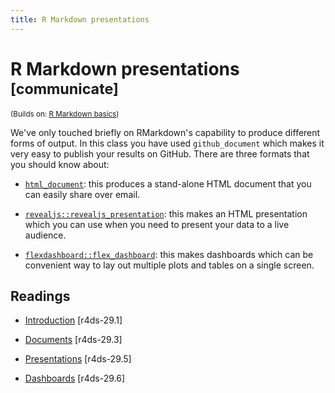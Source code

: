 ```yaml
---
title: R Markdown presentations
---
```


<!-- Generated automatically from rmarkdown-formats.yml. Do not edit by hand -->

# R Markdown presentations <small class='communicate'>[communicate]</small>
<small>(Builds on: [R Markdown basics](rmarkdown-basics.md))</small>

We've only touched briefly on RMarkdown's capability to produce different
forms of output. In this class you have used `github_document` which
makes it very easy to publish your results on GitHub. There are three
formats that you should know about:

* [`html_document`](http://rmarkdown.rstudio.com/html_document_format.html):
  this produces a stand-alone HTML document that you can easily share over
  email.

* [`revealjs::revealjs_presentation`](http://rmarkdown.rstudio.com/revealjs_presentation_format.html):
  this makes an HTML presentation which you can use when you need to present
  your data to a live audience.

* [`flexdashboard::flex_dashboard`](http://rmarkdown.rstudio.com/flexdashboard/):
  this makes dashboards which can be convenient way to lay out multiple plots
  and tables on a single screen.

## Readings

  * [Introduction](http://r4ds.had.co.nz/r-markdown-formats.html#introduction-20) [r4ds-29.1]

  * [Documents](http://r4ds.had.co.nz/r-markdown-formats.html#documents) [r4ds-29.3]

  * [Presentations](http://r4ds.had.co.nz/r-markdown-formats.html#presentations) [r4ds-29.5]

  * [Dashboards](http://r4ds.had.co.nz/r-markdown-formats.html#dashboards) [r4ds-29.6]



